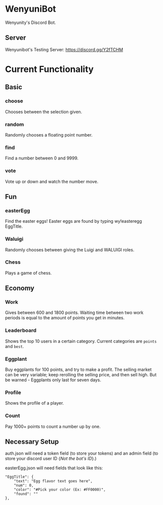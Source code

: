 # WenyuniBot

Wenyunity's Discord Bot.

## Server

Wenyunibot's Testing Server: https://discord.gg/Y2fTCHM

# Current Functionality

## Basic

### choose

Chooses between the selection given.

### random

Randomly chooses a floating point number.

### find

Find a number between 0 and 9999.

### vote

Vote up or down and watch the number move.

## Fun

### easterEgg

Find the easter eggs! Easter eggs are found by typing wy!easteregg EggTitle.

### Waluigi

Randomly chooses between giving the Luigi and WALUIGI roles.

### Chess

Plays a game of chess.

## Economy

### Work

Gives between 600 and 1800 points. Waiting time between two work periods is equal to the amount of points you get in minutes.

### Leaderboard

Shows the top 10 users in a certain category. Current categories are `points` and `best`.

### Eggplant

Buy eggplants for 100 points, and try to make a profit. The selling market can be very variable; keep rerolling the selling price, and then sell high. But be warned - Eggplants only last for seven days.

### Profile

Shows the profile of a player.

### Count

Pay 1000+ points to count a number up by one.

## Necessary Setup

auth.json will need a token field (to store your tokens) and an admin field (to store your discord user ID {*Not the bot's ID*}.)

easterEgg.json will need fields that look like this:
```
"EggTitle": {
    "text": "Egg flavor text goes here",
    "num": 0,
    "color": "#Pick your color (Ex: #FF0000)",
    "found": ""
},
```
